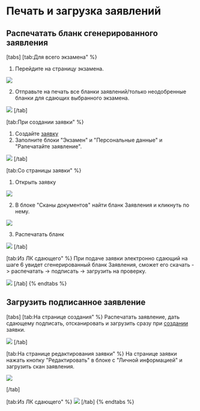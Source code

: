# Печать и загрузка заявлений

## Распечатать бланк сгенерированного заявления

[tabs]
[tab:Для всего экзамена" %}
1. Перейдите на страницу экзамена.&#x20;

![](<../.gitbook/assets/image (276).png>)

2. Отправьте на печать все бланки заявлений/только неодобренные бланки для сдающих выбранного экзамена.

![](<../.gitbook/assets/image (277).png>)
[/tab]

[tab:При создании заявки" %}
1. Создайте [заявку](dobavlenie-zayavki-vruchnuyu/)
2. Заполните блоки "Экзамен" и "Персональные данные" и "Рапечатайте заявление".

![](<../.gitbook/assets/image (278).png>)
[/tab]

[tab:Со страницы заявки" %}
1. Открыть заявку&#x20;

![](<../.gitbook/assets/image (281).png>)

2. В блоке "Сканы документов" найти бланк Заявления и кликнуть по нему.&#x20;

![](<../.gitbook/assets/image (280).png>)

3. Распечатать бланк

![](<../.gitbook/assets/image (282).png>)
[/tab]

[tab:Из ЛК сдающего" %}
При подаче заявки электронно сдающий на шаге 6 увидет сгенерированный бланк Заявления, сможет его скачать -> распечатать -> подписать ->  загрузить на проверку.

![](<../.gitbook/assets/image (292).png>)
[/tab]
{% endtabs %}

## Загрузить подписанное заявление

[tabs]
[tab:На странице создания" %}
Распечатать заявление, дать сдающему подписать, отсканировать и загрузить сразу при [создании](dobavlenie-zayavki-vruchnuyu/) заявки.

![](<../.gitbook/assets/image (283).png>)
[/tab]

[tab:На странице редактирования заявки" %}
На странице заявки нажать кнопку "Редактировать" в блоке с "Личной информацией" и загрузить скан заявления.

![](<../.gitbook/assets/image (114).png>)


[/tab]

[tab:Из ЛК сдающего" %}
![](<../.gitbook/assets/image (285).png>)
[/tab]
{% endtabs %}
